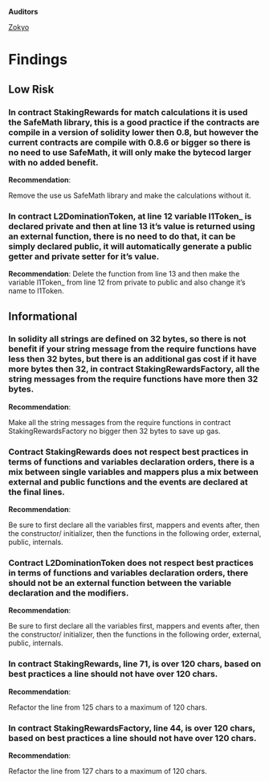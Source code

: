 **Auditors**

[Zokyo](https://x.com/zokyo_io)

# Findings

## Low Risk

### In contract StakingRewards for match calculations it is used the SafeMath library, this is a good practice if the contracts are compile in a version of solidity lower then 0.8, but however the current contracts are compile with 0.8.6 or bigger so there is no need to use SafeMath, it will only make the bytecod larger with no added benefit.

**Recommendation**:

Remove the use us SafeMath library and make the calculations without it.

### In contract L2DominationToken, at line 12 variable l1Token_ is declared private and then at line 13 it’s value is returned using an external function, there is no need to do that, it can be simply declared public, it will automatically generate a public getter and private setter for it’s value.

**Recommendation**:
Delete the function from line 13 and then make the variable l1Token_ from line 12 from
private to public and also change it’s name to l1Token.

## Informational

### In solidity all strings are defined on 32 bytes, so there is not benefit if your string message from the require functions have less then 32 bytes, but there is an additional gas cost if it have more bytes then 32, in contract StakingRewardsFactory, all the string messages from the require functions have more then 32 bytes.

**Recommendation**:

Make all the string messages from the require functions in contract StakingRewardsFactory
no bigger then 32 bytes to save up gas.

### Contract StakingRewards does not respect best practices in terms of functions and variables declaration orders, there is a mix between single variables and mappers plus a mix between external and public functions and the events are declared at the final lines.

**Recommendation**:

Be sure to first declare all the variables first, mappers and events after, then the constructor/
initializer, then the functions in the following order, external, public, internals.

### Contract L2DominationToken does not respect best practices in terms of functions and variables declaration orders, there should not be an external function between the variable declaration and the modifiers.

**Recommendation**:

Be sure to first declare all the variables first, mappers and events after, then the constructor/
initializer, then the functions in the following order, external, public, internals.

### In contract StakingRewards, line 71, is over 120 chars, based on best practices a line should not have over 120 chars.

**Recommendation**:

Refactor the line from 125 chars to a maximum of 120 chars.

### In contract StakingRewardsFactory, line 44, is over 120 chars, based on best practices a line should not have over 120 chars.

**Recommendation**:

Refactor the line from 127 chars to a maximum of 120 chars.
